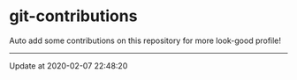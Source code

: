 # git-contributions

Auto add some contributions on this repository for more look-good profile!

---

Update at 2020-02-07 22:48:20
